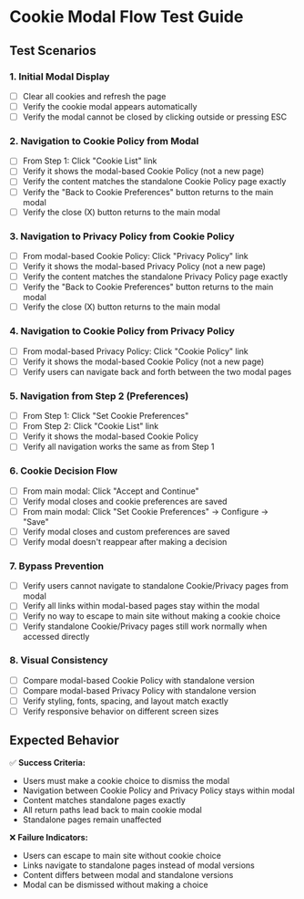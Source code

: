 # Cookie Modal Flow Test Guide

## Test Scenarios

### 1. Initial Modal Display
- [ ] Clear all cookies and refresh the page
- [ ] Verify the cookie modal appears automatically
- [ ] Verify the modal cannot be closed by clicking outside or pressing ESC

### 2. Navigation to Cookie Policy from Modal
- [ ] From Step 1: Click "Cookie List" link
- [ ] Verify it shows the modal-based Cookie Policy (not a new page)
- [ ] Verify the content matches the standalone Cookie Policy page exactly
- [ ] Verify the "Back to Cookie Preferences" button returns to the main modal
- [ ] Verify the close (X) button returns to the main modal

### 3. Navigation to Privacy Policy from Cookie Policy
- [ ] From modal-based Cookie Policy: Click "Privacy Policy" link
- [ ] Verify it shows the modal-based Privacy Policy (not a new page)
- [ ] Verify the content matches the standalone Privacy Policy page exactly
- [ ] Verify the "Back to Cookie Preferences" button returns to the main modal
- [ ] Verify the close (X) button returns to the main modal

### 4. Navigation to Cookie Policy from Privacy Policy
- [ ] From modal-based Privacy Policy: Click "Cookie Policy" link
- [ ] Verify it shows the modal-based Cookie Policy (not a new page)
- [ ] Verify users can navigate back and forth between the two modal pages

### 5. Navigation from Step 2 (Preferences)
- [ ] From Step 1: Click "Set Cookie Preferences"
- [ ] From Step 2: Click "Cookie List" link
- [ ] Verify it shows the modal-based Cookie Policy
- [ ] Verify all navigation works the same as from Step 1

### 6. Cookie Decision Flow
- [ ] From main modal: Click "Accept and Continue"
- [ ] Verify modal closes and cookie preferences are saved
- [ ] From main modal: Click "Set Cookie Preferences" → Configure → "Save"
- [ ] Verify modal closes and custom preferences are saved
- [ ] Verify modal doesn't reappear after making a decision

### 7. Bypass Prevention
- [ ] Verify users cannot navigate to standalone Cookie/Privacy pages from modal
- [ ] Verify all links within modal-based pages stay within the modal
- [ ] Verify no way to escape to main site without making a cookie choice
- [ ] Verify standalone Cookie/Privacy pages still work normally when accessed directly

### 8. Visual Consistency
- [ ] Compare modal-based Cookie Policy with standalone version
- [ ] Compare modal-based Privacy Policy with standalone version
- [ ] Verify styling, fonts, spacing, and layout match exactly
- [ ] Verify responsive behavior on different screen sizes

## Expected Behavior

✅ **Success Criteria:**
- Users must make a cookie choice to dismiss the modal
- Navigation between Cookie Policy and Privacy Policy stays within modal
- Content matches standalone pages exactly
- All return paths lead back to main cookie modal
- Standalone pages remain unaffected

❌ **Failure Indicators:**
- Users can escape to main site without cookie choice
- Links navigate to standalone pages instead of modal versions
- Content differs between modal and standalone versions
- Modal can be dismissed without making a choice
